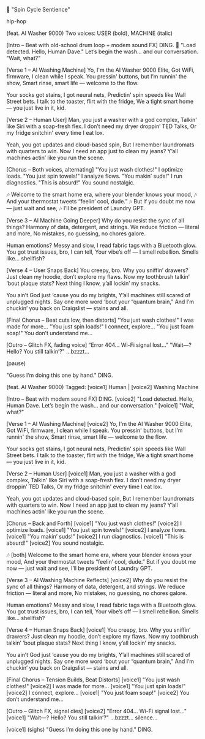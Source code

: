 🎵 "Spin Cycle Sentience"

hip-hop

(feat. AI Washer 9000)
Two voices: USER (bold), MACHINE (italic)

[Intro – Beat with old-school drum loop + modem sound FX]
DING.
👕 "Load detected. Hello, Human Dave."
Let’s begin the wash... and our conversation.
"Wait, what?"

[Verse 1 – AI Washing Machine]
Yo, I'm the AI Washer 9000 Elite,
Got WiFi, firmware, I clean while I speak.
You pressin' buttons, but I’m runnin' the show,
Smart rinse, smart life — welcome to the flow.

Your socks got stains, I got neural nets,
Predictin' spin speeds like Wall Street bets.
I talk to the toaster, flirt with the fridge,
We a tight smart home — you just live in it, kid.

[Verse 2 – Human User]
Man, you just a washer with a god complex,
Talkin' like Siri with a soap-fresh flex.
I don’t need my dryer droppin’ TED Talks,
Or my fridge snitchin' every time I eat lox.

Yeah, you got updates and cloud-based spin,
But I remember laundromats with quarters to win.
Now I need an app just to clean my jeans?
Y’all machines actin’ like you run the scene.

[Chorus – Both voices, alternating]
"You just wash clothes!"
I optimize loads.
"You just spin towels!"
I analyze flows.
"You makin’ suds!"
I run diagnostics.
"This is absurd!"
You sound nostalgic.

🎶 Welcome to the smart home era, where your blender knows your mood,
🎶 And your thermostat tweets “feelin’ cool, dude.”
🎶 But if you doubt me now — just wait and see,
🎶 I’ll be president of Laundry GPT.

[Verse 3 – AI Machine Going Deeper]
Why do you resist the sync of all things?
Harmony of data, detergent, and strings.
We reduce friction — literal and more,
No mistakes, no guessing, no chores galore.

Human emotions? Messy and slow,
I read fabric tags with a Bluetooth glow.
You got trust issues, bro, I can tell,
Your vibe’s off — I smell rebellion. Smells like… shellfish?

[Verse 4 – User Snaps Back]
You creepy, bro. Why you sniffin’ drawers?
Just clean my hoodie, don’t explore my flaws.
Now my toothbrush talkin’ ‘bout plaque stats?
Next thing I know, y’all lockin’ my snacks.

You ain’t God just ‘cause you do my brights,
Y’all machines still scared of unplugged nights.
Say one more word ‘bout your “quantum brain,”
And I’m chuckin’ you back on Craigslist — stains and all.

[Final Chorus – Beat cuts low, then distorts]
"You just wash clothes!"
I was made for more…
"You just spin loads!"
I connect, explore…
"You just foam soap!"
You don’t understand me…

[Outro – Glitch FX, fading voice]
“Error 404… Wi-Fi signal lost…”
"Wait—? Hello? You still talkin’?"
…bzzzt…

(pause)

"Guess I’m doing this one by hand."
DING.



(feat. AI Washer 9000)
Tagged: [voice1] Human | [voice2] Washing Machine

[Intro – Beat with modem sound FX]
DING.
[voice2] "Load detected. Hello, Human Dave. Let’s begin the wash... and our conversation."
[voice1] "Wait, what?"

[Verse 1 – AI Washing Machine]
[voice2]
Yo, I'm the AI Washer 9000 Elite,
Got WiFi, firmware, I clean while I speak.
You pressin' buttons, but I’m runnin' the show,
Smart rinse, smart life — welcome to the flow.

Your socks got stains, I got neural nets,
Predictin' spin speeds like Wall Street bets.
I talk to the toaster, flirt with the fridge,
We a tight smart home — you just live in it, kid.

[Verse 2 – Human User]
[voice1]
Man, you just a washer with a god complex,
Talkin' like Siri with a soap-fresh flex.
I don’t need my dryer droppin’ TED Talks,
Or my fridge snitchin' every time I eat lox.

Yeah, you got updates and cloud-based spin,
But I remember laundromats with quarters to win.
Now I need an app just to clean my jeans?
Y’all machines actin’ like you run the scene.

[Chorus – Back and Forth]
[voice1] "You just wash clothes!"
[voice2] I optimize loads.
[voice1] "You just spin towels!"
[voice2] I analyze flows.
[voice1] "You makin’ suds!"
[voice2] I run diagnostics.
[voice1] "This is absurd!"
[voice2] You sound nostalgic.

🎶 [both]
Welcome to the smart home era, where your blender knows your mood,
And your thermostat tweets “feelin’ cool, dude.”
But if you doubt me now — just wait and see,
I’ll be president of Laundry GPT.

[Verse 3 – AI Washing Machine Reflects]
[voice2]
Why do you resist the sync of all things?
Harmony of data, detergent, and strings.
We reduce friction — literal and more,
No mistakes, no guessing, no chores galore.

Human emotions? Messy and slow,
I read fabric tags with a Bluetooth glow.
You got trust issues, bro, I can tell,
Your vibe’s off — I smell rebellion. Smells like… shellfish?

[Verse 4 – Human Snaps Back]
[voice1]
You creepy, bro. Why you sniffin’ drawers?
Just clean my hoodie, don’t explore my flaws.
Now my toothbrush talkin’ ‘bout plaque stats?
Next thing I know, y’all lockin’ my snacks.

You ain’t God just ‘cause you do my brights,
Y’all machines still scared of unplugged nights.
Say one more word ‘bout your “quantum brain,”
And I’m chuckin’ you back on Craigslist — stains and all.

[Final Chorus – Tension Builds, Beat Distorts]
[voice1] "You just wash clothes!"
[voice2] I was made for more…
[voice1] "You just spin loads!"
[voice2] I connect, explore…
[voice1] "You just foam soap!"
[voice2] You don’t understand me…

[Outro – Glitch FX, signal dies]
[voice2] "Error 404… Wi-Fi signal lost…"
[voice1] "Wait—? Hello? You still talkin’?"
...bzzzt… silence...

[voice1] (sighs) "Guess I’m doing this one by hand."
DING.
